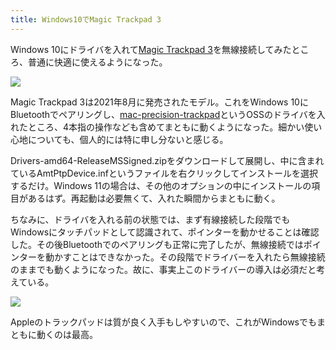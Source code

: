 ```yaml
---
title: Windows10でMagic Trackpad 3
---
```

Windows 10にドライバを入れて[Magic Trackpad 3](https://www.amazon.co.jp/dp/B09BTT6FJ9)を無線接続してみたところ、普通に快適に使えるようになった。

![](https://lh6.googleusercontent.com/B8-mpMCfE2XMI3mI9DDZU3iPg6GJZ51N5OYAomyKG9MAYIDHnNB0_ugVcycyBUxcJOqCTHQhOQ55Mj8BHLOK8Z-U809jtt1t7T5dIAhZoEopI-_E-fCOMx-0N_iBU48yj1EBAZM1BM5opTLsUmqkQyRNkn9lHrNRKwhG4oi6cuS8Hsi8W2R5icFtkQ)

Magic Trackpad 3は2021年8月に発売されたモデル。これをWindows 10にBluetoothでペアリングし、[mac-precision-trackpad](https://github.com/imbushuo/mac-precision-touchpad)というOSSのドライバを入れたところ、4本指の操作なども含めてまともに動くようになった。細かい使い心地についても、個人的には特に申し分ないと感じる。

Drivers-amd64-ReleaseMSSigned.zipをダウンロードして展開し、中に含まれているAmtPtpDevice.infというファイルを右クリックしてインストールを選択するだけ。Windows 11の場合は、その他のオプションの中にインストールの項目があるはず。再起動は必要無くて、入れた瞬間からまともに動く。

ちなみに、ドライバを入れる前の状態では、まず有線接続した段階でもWindowsにタッチパッドとして認識されて、ポインターを動かせることは確認した。その後Bluetoothでのペアリングも正常に完了したが、無線接続ではポインターを動かすことはできなかった。その段階でドライバーを入れたら無線接続のままでも動くようになった。故に、事実上このドライバーの導入は必須だと考えている。

![](https://lh5.googleusercontent.com/6EbuTLTM5UtTgvD1uTq2jH_9L2Upz4xNGKKkAqsa9FmzQl6ScEvTWIq4fqogmtfJVAWBOUNOXpucSb6IB2ZrSsDRikHCszCgidafV11Ks4CLM-IaU2SLGXY8QGIDON_GqKH4-w8eG7s9_8U86x8_LiclJ0lkjTePcCqz3k994Gl9UdEq5YqDio53wQ)

Appleのトラックパッドは質が良く入手もしやすいので、これがWindowsでもまともに動くのは最高。
